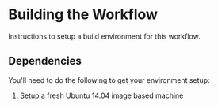 # Building the Workflow

Instructions to setup a build environment for this workflow.

## Dependencies
  You'll need to do the following to get your environment setup:  
  1)  Setup a fresh Ubuntu 14.04 image based machine
